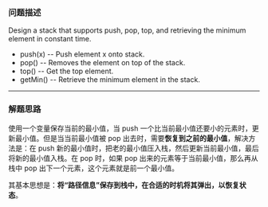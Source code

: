 ### 问题描述

Design a stack that supports push, pop, top, and retrieving the minimum element in constant time.

* push(x) -- Push element x onto stack.
* pop() -- Removes the element on top of the stack.
* top() -- Get the top element.
* getMin() -- Retrieve the minimum element in the stack.

---

### 解题思路

使用一个变量保存当前的最小值，当 push 一个比当前最小值还要小的元素时，更新最小值。但是当当前最小值被 pop 出去时，需要**恢复到之前的最小值**，解决方法是：在 push 新的最小值时，把老的最小值压入栈，然后更新当前最小值，最后将新的最小值入栈。在 pop 时，如果 pop 出来的元素等于当前最小值，那么再从栈中 pop 出下一个元素，这个元素就是前一个最小值。

其基本思想是：**将“路径信息”保存到栈中，在合适的时机将其弹出，以恢复状态**。
